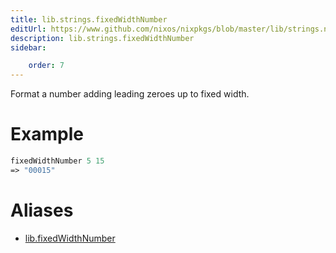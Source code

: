 ```yaml
---
title: lib.strings.fixedWidthNumber
editUrl: https://www.github.com/nixos/nixpkgs/blob/master/lib/strings.nix#L1236C22
description: lib.strings.fixedWidthNumber
sidebar:

    order: 7
---
```


Format a number adding leading zeroes up to fixed width.

# Example

```nix
fixedWidthNumber 5 15
=> "00015"
```


# Aliases

- [lib.fixedWidthNumber](./reference/lib/lib-fixedWidthNumber)


